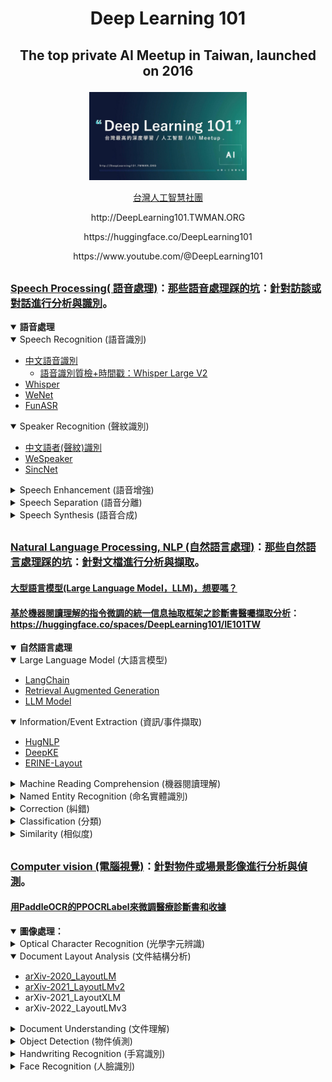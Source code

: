 # <p align="center">Deep Learning 101</a></p>

## <p align="center">The top private AI Meetup in Taiwan, launched on 2016</a></p>

<p align="center">
<img src="./images/DeepLearning101.JPG" width="50%" />

<p align="center">
<a href="https://www.facebook.com/groups/525579498272187/">台灣人工智慧社團</a>
</p>

<p align="center">
http://DeepLearning101.TWMAN.ORG
<p align="center">
https://huggingface.co/DeepLearning101  
<p align="center">
https://www.youtube.com/@DeepLearning101

##

### [Speech Processing( 語音處理)](https://github.com/Deep-Learning-101/Speech-Processing-Paper)：**[那些語音處理踩的坑](https://blog.twman.org/2021/04/ASR.html)**：[針對訪談或對話進行分析與識別](https://www.twman.org/AI/ASR)。

<details open>
<summary><strong>語音處理</strong></summary>
  
  <details open>
  <summary>Speech Recognition (語音識別)</summary>

  - [中文語音識別](https://www.twman.org/AI/ASR)
    - [語音識別質檢+時間戳：Whisper Large V2](https://huggingface.co/spaces/DeepLearning101/Speech-Quality-Inspection_whisperX)
  - [Whisper](https://github.com/Deep-Learning-101/Speech-Processing-Paper/blob/main/Whisper.md)
  - [WeNet](https://github.com/Deep-Learning-101/Speech-Processing-Paper/blob/main/WeNet.md)
  - [FunASR](https://github.com/Deep-Learning-101/Speech-Processing-Paper/blob/main/FunASR.md)

  </details>

  <details open>
  <summary>Speaker Recognition (聲紋識別)</summary>

  - [中文語者(聲紋)識別](https://www.twman.org/AI/ASR/SpeakerRecognition)
  - [WeSpeaker](https://github.com/Deep-Learning-101/Speech-Processing-Paper/blob/main/WeSpeaker.md)
  - [SincNet](https://github.com/Deep-Learning-101/Speech-Processing-Paper/blob/main/SincNet.md)

  </details>

  <details close>
  <summary>Speech Enhancement (語音增強)</summary>

  - [中文語音增強(去噪)](https://www.twman.org/AI/ASR/SpeechEnhancement)
    - [語音質檢+噪音去除：Meta Denoiser](https://huggingface.co/spaces/DeepLearning101/Speech-Quality-Inspection_Meta-Denoiser)
  - [Denoiser](https://github.com/Deep-Learning-101/Speech-Processing-Paper/blob/main/Denoiser.md)

  </details>

  <details close>
  <summary>Speech Separation (語音分離)</summary>

  - [中文語者分離(分割)](https://www.twman.org/AI/ASR/SpeechSeparation)
  - [Mossformer](https://github.com/Deep-Learning-101/Speech-Processing-Paper/blob/main/Mossformer.md)
  - [TOLD@FASR](https://github.com/alibaba-damo-academy/FunASR/tree/main/egs/callhome/TOLD)
    - [TOLD能對混疊語音建模的說話人日誌框架](https://zhuanlan.zhihu.com/p/650346578)

  </details>

  <details close>
  <summary>Speech Synthesis (語音合成)</summary>

  - [Rectified Flow Matching 語音合成，上海交大開源](https://www.speechhome.com/blogs/news/1712396018944970752)：https://github.com/cantabile-kwok/VoiceFlow-TTS
  - [新一代開源語音庫CoQui TTS衝到了GitHub 20.5k Star](https://zhuanlan.zhihu.com/p/661291996)：https://github.com/coqui-ai/TTS/
  - [清華大學LightGrad-TTS，且流式實現](https://zhuanlan.zhihu.com/p/656012430)：https://github.com/thuhcsi/LightGrad
  - [出門問問MeetVoice, 讓合成聲音以假亂真](https://zhuanlan.zhihu.com/p/92903377)
  - [VALL-E：微軟全新語音合成模型可以在3秒內復制任何人的聲音](https://zhuanlan.zhihu.com/p/598473227)
  - [BLSTM-RNN、Deep Voice、Tacotron…你都掌握了吗？一文总结语音合成必备经典模型（一）](https://new.qq.com/rain/a/20221204A02GIT00)
  - [Tacotron2、GST、Glow-TTS、Flow-TTS…你都掌握了吗？一文总结语音合成必备经典模型（二）](https://cloud.tencent.com/developer/article/2250062)
  - Bark：https://github.com/suno-ai/bark
      - [最強文本轉語音工具：Bark，本地安裝+雲端部署+在線體驗詳細教程](https://zhuanlan.zhihu.com/p/630900585)
      - [使用Transformers 優化文本轉語音模型Bark](https://zhuanlan.zhihu.com/p/651951136)

  </details>
</details>

##

### [Natural Language Processing, NLP (自然語言處理)](https://github.com/Deep-Learning-101/Natural-Language-Processing-Paper)：**[那些自然語言處理踩的坑](https://blog.twman.org/2021/04/NLP.html)**：[針對文檔進行分析與擷取](https://www.twman.org/AI/NLP)。

#### [大型語言模型(Large Language Model，LLM)，想要嗎？](https://blog.twman.org/2023/04/GPT.html)
#### [基於機器閱讀理解的指令微調的統一信息抽取框架之診斷書醫囑擷取分析](https://blog.twman.org/2023/07/HugIE.html)：https://huggingface.co/spaces/DeepLearning101/IE101TW

<details open>
<summary><strong>自然語言處理</strong></summary>

  <details open>
  <summary>Large Language Model (大語言模型)</summary>

  - [LangChain](https://github.com/Deep-Learning-101/Natural-Language-Processing-Paper#langchain)
  - [Retrieval Augmented Generation](https://github.com/Deep-Learning-101/Natural-Language-Processing-Paper#rag)
  - [LLM Model](https://github.com/Deep-Learning-101/Natural-Language-Processing-Paper#llm-%E6%A8%A1%E5%9E%8B%E4%BB%8B%E7%B4%B9)

  </details>
  
  <details open>
  <summary>Information/Event Extraction (資訊/事件擷取)</summary>

  - [HugNLP](https://github.com/Deep-Learning-101/Natural-Language-Processing-Paper/blob/main/HugNLP.md)
  - [DeepKE](https://github.com/Deep-Learning-101/Natural-Language-Processing-Paper/blob/main/DeepKE.md)
  - [ERINE-Layout](https://github.com/Deep-Learning-101/Natural-Language-Processing-Paper/blob/main/ERNIE-Layout.md)

  </details>

  <details close>
  <summary>Machine Reading Comprehension (機器閱讀理解)</summary>
  
  - [中文機器閱讀理解](https://www.twman.org/AI/NLP/MRC)
    - [繁體中文閱讀理解：Bert](https://huggingface.co/spaces/DeepLearning101/Reading-Comprehension_Bert)

  </details>

  <details close>
  <summary>Named Entity Recognition (命名實體識別)</summary>
  </details>

  <details close>
  <summary>Correction (糾錯)</summary>
  </details>

  <details close>
  <summary>Classification (分類)</summary>
  </details>

  <details close>
  <summary>Similarity (相似度)</summary>
  </details>

</details>  




##

### [Computer vision (電腦視覺)](https://www.twman.org/AI/CV)：[針對物件或場景影像進行分析與偵測](https://github.com/Deep-Learning-101/Computer-Vision-Paper)。

#### [用PaddleOCR的PPOCRLabel來微調醫療診斷書和收據](https://blog.twman.org/2023/07/wsl.html)


<details open>
<summary><strong>圖像處理：</strong></summary>

  <details close>
  <summary>Optical Character Recognition (光學字元辨識)</summary>

  - [繁體中文醫療診斷書和收據OCR：PaddleOCR](https://huggingface.co/spaces/DeepLearning101/OCR101TW/tree/main)
  - PaddleOCR

  </details>

  <details open>
  <summary>Document Layout Analysis (文件結構分析)</summary>

  - [arXiv-2020_LayoutLM](https://github.com/Deep-Learning-101/Computer-Vision-Paper/blob/main/LayoutLM.md)
  - [arXiv-2021_LayoutLMv2](https://github.com/Deep-Learning-101/Computer-Vision-Paper/blob/main/LayoutLMv2.md)
  - arXiv-2021_LayoutXLM
  - arXiv-2022_LayoutLMv3
    
  </details>

  <details close>
  <summary>Document Understanding (文件理解)</summary>    
  </details>

  <details close>
  <summary>Object Detection (物件偵測)</summary>
  </details>

  <details close>
  <summary>Handwriting Recognition (手寫識別)</summary>
  </details>

  <details close>
  <summary>Face Recognition (人臉識別)</summary>   
  </details>

</details>